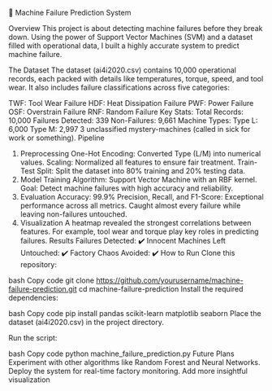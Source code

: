 🎢 Machine Failure Prediction System

Overview
This project is about detecting machine failures before they break down. Using the power of Support Vector Machines (SVM) and a dataset filled with operational data, I built a highly accurate system to predict machine failure. 

The Dataset
The dataset (ai4i2020.csv) contains 10,000 operational records, each packed with details like temperatures, torque, speed, and tool wear. It also includes failure classifications across five categories:

TWF: Tool Wear Failure
HDF: Heat Dissipation Failure
PWF: Power Failure
OSF: Overstrain Failure
RNF: Random Failure
Key Stats:
Total Records: 10,000
Failures Detected: 339
Non-Failures: 9,661
Machine Types:
Type L: 6,000
Type M: 2,997
3 unclassified mystery-machines (called in sick for work or something).
Pipeline
1. Preprocessing
One-Hot Encoding: Converted Type (L/M) into numerical values.
Scaling: Normalized all features to ensure fair treatment.
Train-Test Split: Split the dataset into 80% training and 20% testing data.
2. Model Training
Algorithm: Support Vector Machine with an RBF kernel.
Goal: Detect machine failures with high accuracy and reliability.
3. Evaluation
Accuracy: 99.9%
Precision, Recall, and F1-Score: Exceptional performance across all metrics.
Caught almost every failure while leaving non-failures untouched.
5. Visualization
A heatmap revealed the strongest correlations between features. For example, tool wear and torque play key roles in predicting failures.
Results
Failures Detected: ✔️
Innocent Machines Left Untouched: ✔️
Factory Chaos Avoided: ✔️
How to Run
Clone this repository:

bash
Copy code
git clone https://github.com/yourusername/machine-failure-prediction.git
cd machine-failure-prediction
Install the required dependencies:

bash
Copy code
pip install pandas scikit-learn matplotlib seaborn
Place the dataset (ai4i2020.csv) in the project directory.

Run the script:

bash
Copy code
python machine_failure_prediction.py
Future Plans
Experiment with other algorithms like Random Forest and Neural Networks.
Deploy the system for real-time factory monitoring.
Add more insightful visualization
